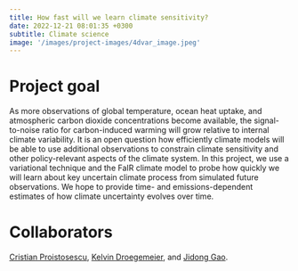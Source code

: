 ```yaml
---
title: How fast will we learn climate sensitivity?
date: 2022-12-21 08:01:35 +0300
subtitle: Climate science
image: '/images/project-images/4dvar_image.jpeg'
---
```


# Project goal 
As more observations of global temperature, ocean heat uptake, and atmospheric carbon dioxide concentrations become available, the signal-to-noise ratio for carbon-induced warming will grow relative to internal climate variability. It is an open question how efficiently climate models will be able to use additional observations to constrain climate sensitivity and other policy-relevant aspects of the climate system. In this project, we use a variational technique and the FaIR climate model to probe how quickly we will learn about key uncertain climate process from simulated future observations. We hope to provide time- and emissions-dependent estimates of how climate uncertainty evolves over time.

# Collaborators
[Cristian Proistosescu](https://cdds-at-uiuc.github.io/), [Kelvin Droegemeier](https://atmos.illinois.edu/directory/profile/kkd), and [Jidong Gao](https://www.nssl.noaa.gov/users/jgao/).
